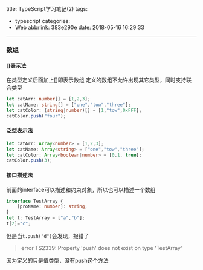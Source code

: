 title: TypeScript学习笔记(2)
tags:
  - typescript
categories:
  - Web
abbrlink: 383e290e
date: 2018-05-16 16:29:33
---
### 数组

#### []表示法
在类型定义后面加上[]即表示数组
定义的数组不允许出现其它类型，同时支持联合类型
```ts
let catArr: number[] = [1,2,3];
let catName: string[] = ["one","tow","three"];
let catColor: (string|number)[] = [1,"tow",0xFFF];
catColor.push("four");
```

#### 泛型表示法
```ts
let catArr: Array<number> = [1,2,3];
let catName: Array<string> = ["one","tow","three"];
let catColor: Array<boolean|number> = [0,1, true];
catColor.push(3);
```

#### 接口描述法
前面的interface可以描述和约束对象，所以也可以描述一个数组
```ts
interface TestArray {
    [proName: number]: string;
}
let t: TestArray = ["a","b"];
t[2]="c";
```
但是当```t.push("d")```会发现，报错了
> error TS2339: Property 'push' does not exist on type 'TestArray'

因为定义的只是值类型，没有push这个方法

